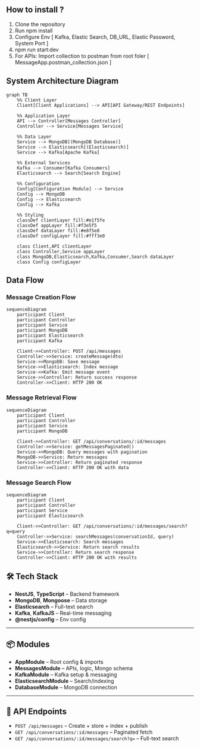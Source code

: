 
## How to install ?

1. Clone the repository
2. Run npm install
3. Configure Env [ Kafka, Elastic Search, DB_URL, Elastic Password, System Port ]
4. npm run start:dev
5. For APIs: Import collection to postman from root foler [ MessageApp.postman_collection.json ]



## System Architecture Diagram

```mermaid
graph TB
    %% Client Layer
    Client[Client Applications] --> API[API Gateway/REST Endpoints]
    
    %% Application Layer
    API --> Controller[Messages Controller]
    Controller --> Service[Messages Service]
    
    %% Data Layer
    Service --> MongoDB[(MongoDB Database)]
    Service --> Elasticsearch[(Elasticsearch)]
    Service --> Kafka[Apache Kafka]
    
    %% External Services
    Kafka --> Consumer[Kafka Consumers]
    Elasticsearch --> Search[Search Engine]
    
    %% Configuration
    Config[Configuration Module] --> Service
    Config --> MongoDB
    Config --> Elasticsearch
    Config --> Kafka
    
    %% Styling
    classDef clientLayer fill:#e1f5fe
    classDef appLayer fill:#f3e5f5
    classDef dataLayer fill:#e8f5e8
    classDef configLayer fill:#fff3e0
    
    class Client,API clientLayer
    class Controller,Service appLayer
    class MongoDB,Elasticsearch,Kafka,Consumer,Search dataLayer
    class Config configLayer
```



## Data Flow

### Message Creation Flow
```mermaid
sequenceDiagram
    participant Client
    participant Controller
    participant Service
    participant MongoDB
    participant Elasticsearch
    participant Kafka
    
    Client->>Controller: POST /api/messages
    Controller->>Service: createMessage(dto)
    Service->>MongoDB: Save message
    Service->>Elasticsearch: Index message
    Service->>Kafka: Emit message event
    Service->>Controller: Return success response
    Controller->>Client: HTTP 200 OK
```

### Message Retrieval Flow
```mermaid
sequenceDiagram
    participant Client
    participant Controller
    participant Service
    participant MongoDB
    
    Client->>Controller: GET /api/conversations/:id/messages
    Controller->>Service: getMessagesPaginated()
    Service->>MongoDB: Query messages with pagination
    MongoDB->>Service: Return messages
    Service->>Controller: Return paginated response
    Controller->>Client: HTTP 200 OK with data
```

### Message Search Flow
```mermaid
sequenceDiagram
    participant Client
    participant Controller
    participant Service
    participant Elasticsearch
    
    Client->>Controller: GET /api/conversations/:id/messages/search?q=query
    Controller->>Service: searchMessages(conversationId, query)
    Service->>Elasticsearch: Search messages
    Elasticsearch->>Service: Return search results
    Service->>Controller: Return search response
    Controller->>Client: HTTP 200 OK with results
```
## 🛠️ Tech Stack

- **NestJS**, **TypeScript** – Backend framework  
- **MongoDB**, **Mongoose** – Data storage  
- **Elasticsearch** – Full-text search  
- **Kafka**, **KafkaJS** – Real-time messaging  
- **@nestjs/config** – Env config

---

## 📦 Modules

- **AppModule** – Root config & imports  
- **MessagesModule** – APIs, logic, Mongo schema  
- **KafkaModule** – Kafka setup & messaging  
- **ElasticsearchModule** – Search/indexing  
- **DatabaseModule** – MongoDB connection

---

## 🔌 API Endpoints

- `POST /api/messages` – Create + store + index + publish  
- `GET /api/conversations/:id/messages` – Paginated fetch  
- `GET /api/conversations/:id/messages/search?q=` – Full-text search
